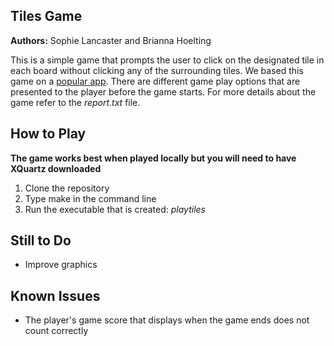 ## Tiles Game

**Authors:** Sophie Lancaster and Brianna Hoelting

This is a simple game that prompts the user to click on the designated tile in each board without 
clicking any of the surrounding tiles. We based this game on a [popular app]. There are different game play options that are presented 
to the player before the game starts. For more details about the game refer to the *report.txt* file. 

## How to Play

**The game works best when played locally but you will need to have XQuartz downloaded**

1. Clone the repository
2. Type make in the command line
3. Run the executable that is created: *playtiles*

## Still to Do

* Improve graphics

## Known Issues

* The player's game score that displays when the game ends does not count correctly

[popular app]: https://itunes.apple.com/us/app/piano-tiles-dont-tap-the-white-tile/id848160327?mt=8
